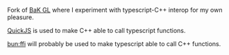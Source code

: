 Fork of [BaK GL](https://github.com/xavieran/BaKGL) where I experiment with typescript-C++ interop for my own pleasure.

[QuickJS](https://github.com/bellard/quickjs) is used to make C++ able to call typescript functions.

[bun:ffi](https://bun.sh/docs/api/ffi) will probably be used to make typescript able to call C++ functions.
